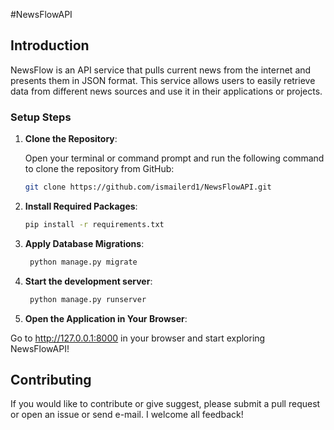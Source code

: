 #NewsFlowAPI 

## Introduction
NewsFlow is an API service that pulls current news from the internet and presents them in JSON format. This service allows users to easily retrieve data from different news sources and use it in their applications or projects.

### Setup Steps

1. **Clone the Repository**:

    Open your terminal or command prompt and run the following command to clone the repository from GitHub:

    ```bash
    git clone https://github.com/ismailerd1/NewsFlowAPI.git
    ```
2. **Install Required Packages**:

    ```bash
    pip install -r requirements.txt
    ```
3. **Apply Database Migrations**:

   ```bash
    python manage.py migrate
    ```
4. **Start the development server**:
   
   ```bash
    python manage.py runserver
    ```

5. **Open the Application in Your Browser**:

  Go to http://127.0.0.1:8000 in your browser and start exploring NewsFlowAPI!


## Contributing
If you would like to contribute or give suggest, please submit a pull request or open an issue or send e-mail. I welcome all feedback!

